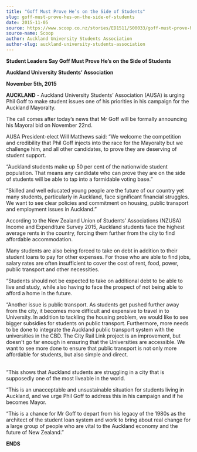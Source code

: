 ```yaml
---
title: "Goff Must Prove He’s on the Side of Students"
slug: goff-must-prove-hes-on-the-side-of-students
date: 2015-11-05
source: https://www.scoop.co.nz/stories/ED1511/S00033/goff-must-prove-hes-on-the-side-of-students.htm
source-name: Scoop
author: Auckland University Students Association
author-slug: auckland-university-students-association
---
```


<p><strong>Student Leaders Say Goff Must Prove He’s on the
Side of Students</strong></p>

<p><strong>Auckland University
Students’ Association</strong></p>

<p><strong>November 5th,
2015</strong></p>

<p><strong>AUCKLAND</strong> - Auckland
University Students’ Association (AUSA) is urging Phil
Goff to make student issues one of his priorities in his
campaign for the Auckland Mayoralty.<p>

<p>The call comes after
today’s news that Mr Goff will be formally announcing his
Mayoral bid on November 22nd.<p>

<p>AUSA President-elect Will
Matthews said: “We welcome the competition and credibility
that Phil Goff injects into the race for the Mayoralty but
we challenge him, and all other candidates, to prove they
are deserving of student support.<p>

<p>“Auckland students
make up 50 per cent of the nationwide student population.
That means any candidate who can prove they are on the side
of students will be able to tap into a formidable voting
base.”<p>

<p>“Skilled and well educated young people are
the future of our country yet many students, particularly in
Auckland, face significant financial struggles.  We want to
see clear policies and commitment on housing, public
transport and employment issues in Auckland.”</p>

<p>According
to the New Zealand Union of Students’ Associations (NZUSA)
Income and Expenditure Survey 2015, Auckland students face
the highest average rents in the country, forcing them
further from the city to find affordable accommodation.<p>

<p>Many students are also being forced to take on debt in
addition to their student loans to pay for other expenses.
For those who are able to find jobs, salary rates are often
insufficient to cover the cost of rent, food, power, public
transport and other necessities.<p>
<p>“Students should not
be expected to take on additional debt to be able to live
and study, while also having to face the prospect of not
being able to afford a home in the future.<p>

<p>“Another
issue is public transport. As students get pushed further
away from the city, it becomes more difficult and expensive
to travel in to University. In addition to tackling the
housing problem, we would like to see bigger subsidies for
students on public transport. Furthermore, more needs to be
done to integrate the Auckland public transport system with
the universities in the CBD. The City Rail Link project is
an improvement, but doesn't go far enough in ensuring that
the Universities are accessible. We want to see more done to
ensure that public transport is not only more affordable for
students, but also simple and direct.</p>

<p><br>“This shows
that Auckland students are struggling in a city that is
supposedly one of the most liveable in the world.</p>

<p>“This
is an unacceptable and unsustainable situation for students
living in Auckland, and we urge Phil Goff to address this in
his campaign and if he becomes Mayor.</p>

<p>“This is a chance
for Mr Goff to depart from his legacy of the 1980s as the
architect of the student loan system and work to bring about
real change for a large group of people who are vital to the
Auckland economy and the future of New
Zealand.”</p>

<p><strong>ENDS</strong></p>  